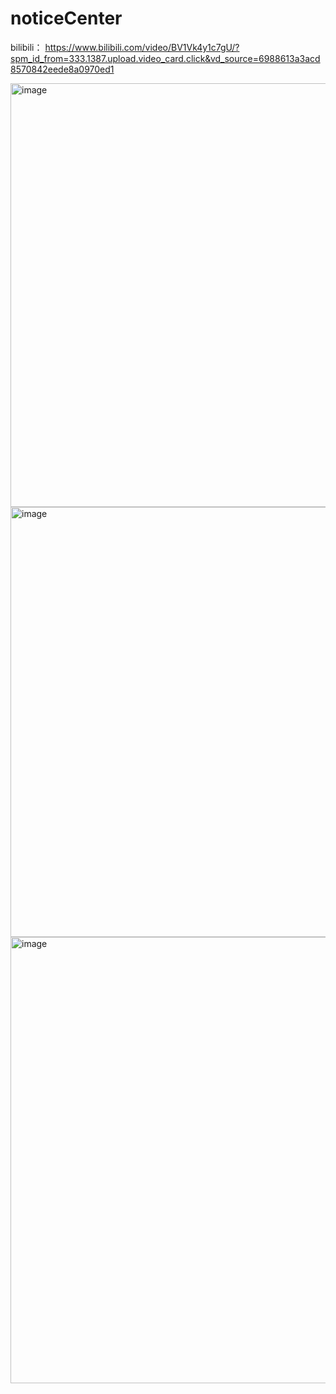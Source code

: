 # noticeCenter

bilibili： https://www.bilibili.com/video/BV1Vk4y1c7gU/?spm_id_from=333.1387.upload.video_card.click&vd_source=6988613a3acd8570842eede8a0970ed1

<img width="678" alt="image" src="https://github.com/user-attachments/assets/ec104ace-920b-4427-b6e7-aff6d76769c4" />

<img width="688" alt="image" src="https://github.com/user-attachments/assets/43ca69f4-9bbb-4d14-a0c4-0aa53d1f8f9b" />

<img width="714" alt="image" src="https://github.com/user-attachments/assets/b8b073df-5b54-4b76-8aa4-9b90abc95209" />
